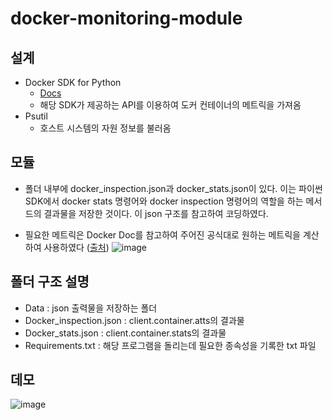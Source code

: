 # docker-monitoring-module

## 설계
* Docker SDK for Python
  * [Docs](https://docker-py.readthedocs.io/en/stable/index.html)
  * 해당 SDK가 제공하는 API를 이용하여 도커 컨테이너의 메트릭을 가져옴
* Psutil
  * 호스트 시스템의 자원 정보를 불러옴
  
## 모듈
* 폴더 내부에 docker_inspection.json과 docker_stats.json이 있다. 이는 파이썬 SDK에서 docker stats 명령어와 docker inspection 명령어의 역할을 하는 메서드의 결과물을 저장한 것이다. 이 json 구조를 참고하여 코딩하였다.

* 필요한 메트릭은 Docker Doc를 참고하여 주어진 공식대로 원하는 메트릭을 계산하여 사용하였다 ([출처](https://docs.docker.com/engine/api/v1.41/#tag/Container/operation/ContainerStats))
![image](https://user-images.githubusercontent.com/57928967/213635488-9f3ffb13-bf51-42f9-a68e-3fc3ba414aca.png)

## 폴더 구조 설명
* Data : json 출력물을 저장하는 폴더
* Docker_inspection.json : client.container.atts의 결과물
* Docker_stats.json : client.container.stats의 결과물
* Requirements.txt : 해당 프로그램을 돌리는데 필요한 종속성을 기록한 txt 파일

## 데모
![image](https://user-images.githubusercontent.com/57928967/213634888-9f65bebf-fa9e-4046-9f42-c5b35e3f0de8.png)
